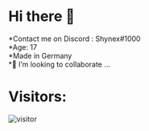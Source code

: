 # Hi there 👋

*Contact me on Discord : Shynex#1000 <br>
*Age: 17 <br>
*Made in Germany <br>
*👯 I’m looking to collaborate ... 


# Visitors:
![visitor](https://profile-counter.glitch.me/Shynex/count.svg)
